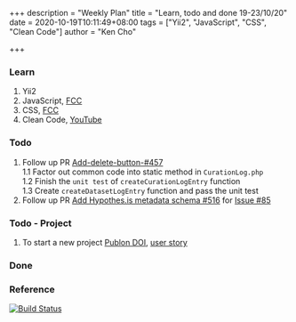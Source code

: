 +++
description = "Weekly Plan"
title = "Learn, todo and done 19-23/10/20"
date = 2020-10-19T10:11:49+08:00
tags = ["Yii2", "JavaScript", "CSS", "Clean Code"]
author = "Ken Cho"

+++  
### Learn
1. Yii2
2. JavaScript, [FCC](https://www.freecodecamp.org/learn/)
3. CSS, [FCC](https://www.freecodecamp.org/learn/)
4. Clean Code, [YouTube](https://www.youtube.com/watch?v=7EmboKQH8lM)

### Todo
1. Follow up PR [Add-delete-button-#457](https://github.com/gigascience/gigadb-website/pull/503)  
    1.1 Factor out common code into static method in `CurationLog.php`  
    1.2 Finish the `unit test` of `createCurationLogEntry` function   
    1.3 Create `createDatasetLogEntry` function and pass the unit test   
2. Follow up PR [Add Hypothes.is metadata schema  #516](https://github.com/gigascience/gigadb-website/pull/516) for [Issue #85](https://github.com/gigascience/gigadb-website/issues/85)


### Todo - Project
1. To start a new project [Publon DOI](https://drive.google.com/file/d/1bCUUq86WwNko8u1JImGmj96s3Rqv0Ldj/view?usp=sharing), [user story](https://docs.google.com/document/d/1CopK9e9QclOd91WRN1LREEBefMDb5cWoHiElj3IfKLc/edit#heading=h.2b6t0w755r3s)  



### Done



### Reference


[![Build Status](https://travis-ci.org/kencho51/gigathing.svg?branch=master)](https://travis-ci.org/kencho51/gigathing)


